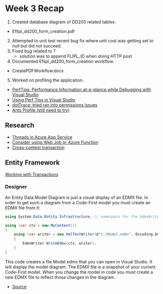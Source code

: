 # Week 3 Recap

1. Created database diagram of DD200 related tables:

- Eflipl_dd200_form_creation.pdf

2. Attempted to unit test recent bug fix where unit cost was getting set to null but did not succeed.
3. Fixed bug related to ?
   - solution was to append FLIPL_ID when doing HTTP post
4. Documented Eflipl_dd200_form_creation workflow.

- CreatePDFWorkflow.docx

5. Worked on profiling the application.

- [PerfTips: Performance Information at-a-glance while Debugging with Visual Studio](https://devblogs.microsoft.com/devops/perftips-performance-information-at-a-glance-while-debugging-with-visual-studio/)
- [Using Perf Tips in Visual Studio](https://docs.microsoft.com/en-us/visualstudio/profiling/perftips?view=vs-2022)
- [dotTrace: tried ran into permissions issues](https://www.jetbrains.com/profiler/?source=google&medium=cpc&campaign=12509621735&gclid=CjwKCAiAjoeRBhAJEiwAYY3nDCYLX_i21sMYk3GNys4CqJoGG8Yv68DDauySCY-IxqD5PDM6Y003hxoCmcMQAvD_BwE)
- [Ants Profile (still need to try)](https://www.red-gate.com/products/dotnet-development/ants-performance-profiler/)

## Research

- [Threads in Azure App Service](https://stackoverflow.com/questions/66767153/threadcount-metric-in-azureappservice)
- [Consider using Web Job or Azure Function](https://docs.microsoft.com/en-us/azure/architecture/best-practices/background-jobs#azure-web-apps-and-webjobs)
- [Cross-context transaction](https://docs.microsoft.com/en-us/ef/core/saving/transactions#cross-context-transaction)

## Entity Framework

[Working with Transactions](https://docs.microsoft.com/en-us/ef/ef6/saving/transactions?redirectedfrom=MSDN)

### Designer

An Entity Data Model Diagram is just a visual display of an EDMX file. In order to get such a diagram from a Code-First model you must create an EDMX file from it:

```C#
using System.Data.Entity.Infrastructure; // namespace for the EdmxWriter class

using (var ctx = new MyContext())
{
    using (var writer = new XmlTextWriter(@"c:\Model.edmx", Encoding.Default))
    {
        EdmxWriter.WriteEdmx(ctx, writer);
    }
}
```

This code creates a file Model.edmx that you can open in Visual Studio. It will display the model diagram. The EDMX file is a snapshot of your current Code-First model. When you change the model in code you must create a new EDMX file to reflect those changes in the diagram.

- [Source](https://stackoverflow.com/a/18665335/48175)
